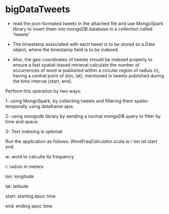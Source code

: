 # bigDataTweets
* read the json-formated tweets in the attached file and use MongoSpark library to insert them into mongoDB database in a collection called 'tweets' 

* The timestamp associated with each tweet is to be stored as a Date object, where the timestamp field is to be indexed.

* Also, the geo-coordinates of tweets should be indexed properly to ensure a fast spatial-based retrieval calculate the number of occurrences of word w published within a circular region of raduis (r), having a central point of (lon, lat), mentioned in tweets published during the time interval (start, end). 

Perform this operation by two ways: 

1- using MongoSpark, by collecting tweets and filtering them spatio-temporally using dataframe apis. 

2- using mongodb library by sending a normal mongoDB query to filter by time and space.

3- Text indexing is optional 

Run the application as follows: 
WordFreqCalculator.scala w r lon lat start end 

w: word to calculte its frequency

r: raduis in meters 

lon: longitude 

lat: latitude 

start: starting epoc time 

end: ending epoc time
